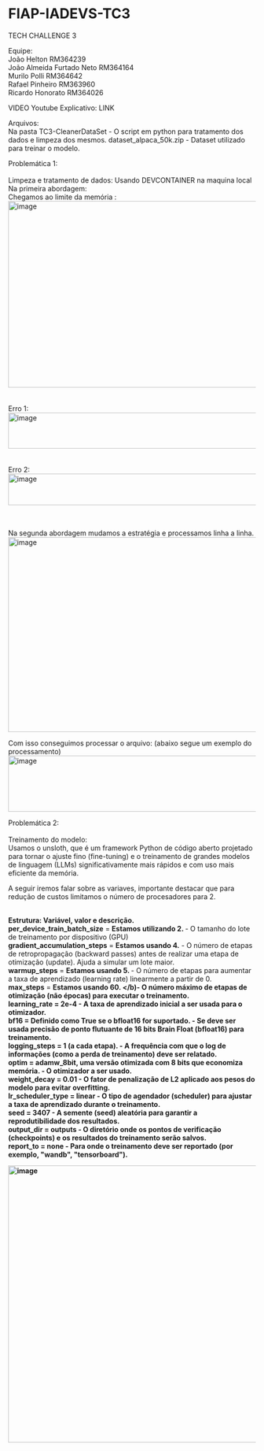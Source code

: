 # FIAP-IADEVS-TC3
TECH CHALLENGE 3


Equipe: <br> 
João Helton RM364239 <br>
João Almeida Furtado Neto RM364164 <br>
Murilo Polli RM364642 <br>
Rafael Pinheiro RM363960 <br> 
Ricardo Honorato RM364026 <br>


VIDEO Youtube Explicativo:  LINK <br>
  
Arquivos:<br>
Na pasta TC3-CleanerDataSet - O script em python para tratamento dos dados e limpeza dos mesmos.
dataset_alpaca_50k.zip - Dataset utilizado para treinar o modelo.


Problemática 1:<br><br>
Limpeza e tratamento de dados: Usando DEVCONTAINER na maquina local <br>
Na primeira abordagem: <br>
Chegamos ao limite da memória : <br>
<img width="733" height="379" alt="image" src="https://github.com/user-attachments/assets/0550a960-45ce-4b36-9827-b2def6a74343" /> <br> <br> <br>
Erro 1:
<img width="752" height="73" alt="image" src="https://github.com/user-attachments/assets/326930a9-2dcf-4a58-ad6f-8a258bd6f4c2" /> <br><br><br>
Erro 2:
<img width="739" height="64" alt="image" src="https://github.com/user-attachments/assets/7075bb15-4824-4955-a93e-54af0c7a373e" /> <br><br><br>

Na segunda abordagem mudamos a estratégia e processamos linha a linha. <br>
<img width="745" height="396" alt="image" src="https://github.com/user-attachments/assets/78a2dc84-9072-4c46-b70f-e4d93a15b5a0" />

Com isso conseguimos processar o arquivo: (abaixo segue um exemplo do processamento) <br>
<img width="752" height="114" alt="image" src="https://github.com/user-attachments/assets/ca87ba70-ccc0-4589-9a28-01b1b008c257" /> <br>


Problemática 2:<br><br>
Treinamento do modelo: <br>
Usamos o unsloth, que é um framework Python de código aberto projetado para tornar o ajuste fino (fine-tuning) e o treinamento de grandes modelos de linguagem (LLMs) significativamente mais rápidos e com uso mais eficiente da memória. <br>

A seguir iremos falar sobre as variaves, importante destacar que para redução de custos limitamos o número de procesadores para 2. <br><br>

<b>Estrutura: Variável,  valor e descrição.</b><br>
<b>per_device_train_batch_size</b>	= <b> Estamos utilizando 2. </b> - O tamanho do lote de treinamento por dispositivo (GPU) <br>
<b>gradient_accumulation_steps</b> = <b>Estamos usando 4.</b> -  O número de etapas de retropropagação (backward passes) antes de realizar uma etapa de otimização (update). Ajuda a simular um lote maior.  <br>
<b>warmup_steps</b> = <b>Estamos usando 5. </b> -  O número de etapas para aumentar a taxa de aprendizado (learning rate) linearmente a partir de 0.  <br>
<b>max_steps</b> =  <b> Estamos usando 60. </b)- O número máximo de etapas de otimização (não épocas) para executar o treinamento. <br>
<b>learning_rate</b> = <b> 2e-4</b> -	A taxa de aprendizado inicial a ser usada para o otimizador. <br>
<b>bf16</b> = Definido como <b>True</b> se o bfloat16 for suportado. - Se deve ser usada precisão de ponto flutuante de 16 bits Brain Float (bfloat16) para treinamento. <br>
<b>logging_steps</b>	=  <b>1</b> (a cada etapa). -	A frequência com que o log de informações (como a perda de treinamento) deve ser relatado. <br>
<b>optim</b> = <b>adamw_8bit</b>, uma versão otimizada com 8 bits que economiza memória.  - O otimizador a ser usado. <br>
<b>weight_decay</b>	= <b>0.01</b> - O fator de penalização de L2 aplicado aos pesos do modelo para evitar overfitting.  <br>
<b>lr_scheduler_type</b> = <b>linear</b> -	O tipo de agendador (scheduler) para ajustar a taxa de aprendizado durante o treinamento.  <br>
<b>seed</b>	= <b>3407</b> - A semente (seed) aleatória para garantir a reprodutibilidade dos resultados. <br>
<b>output_dir</b>	= <b>outputs</b> - O diretório onde os pontos de verificação (checkpoints) e os resultados do treinamento serão salvos. <br>
<b>report_to</b> = <b>none</b> - Para onde o treinamento deve ser reportado (por exemplo, "wandb", "tensorboard"). <br>


<img width="955" height="563" alt="image" src="https://github.com/user-attachments/assets/8e355024-c708-4e8f-84c9-1b0bc1f5b2a2" />








